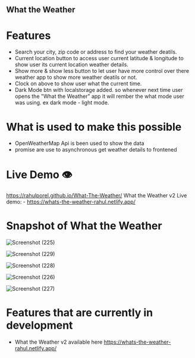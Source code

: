 ## What the Weather

# Features

- Search your city, zip code or address to find your weather deatils.
- Current location button to access user current latitude & longitude to show user its current location weather details.
- Show more & show less button to let user have more control over there weather app to show more weather deatils or not.
- Clock on above to show user what the current time.
- Dark Mode btn with localstorage added. so whenever next time user opens the "What the Weather" app it will rember the what mode user was using. ex dark mode - light mode.

# What is used to make this possible

- OpenWeatherMap Api is been used to show the data
- promise are use to asynchronous get weather details to frontened

# Live Demo 👁️

https://rahulporel.github.io/What-The-Weather/
What the Weather v2 Live demo: -  https://whats-the-weather-rahul.netlify.app/


# Snapshot of What the Weather

![Screenshot (225)](https://github.com/RahulPorel/Routine-Control/assets/98636266/4375d3db-5c37-4cc6-8b99-0688ce3cd9cc)

![Screenshot (229)](https://github.com/RahulPorel/Routine-Control/assets/98636266/9c588901-bf7b-4dfd-8646-c9e1812e3af5)

![Screenshot (228)](https://github.com/RahulPorel/Routine-Control/assets/98636266/a31fcf4f-dd00-406e-85f2-5cf401731139)

![Screenshot (226)](https://github.com/RahulPorel/Routine-Control/assets/98636266/cf6b5161-a6ff-40f2-974a-cae720b6e99d)

![Screenshot (227)](https://github.com/RahulPorel/Routine-Control/assets/98636266/87c07d0f-a560-438a-afb5-911d7dfa8e9e)

# Features that are currently in development

- What the Weather v2 available here
  https://whats-the-weather-rahul.netlify.app/


